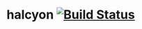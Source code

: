 # halcyon [![Build Status](https://travis-ci.org/hodavidhara/halcyon.svg?branch=master)](https://travis-ci.org/hodavidhara/halcyon)